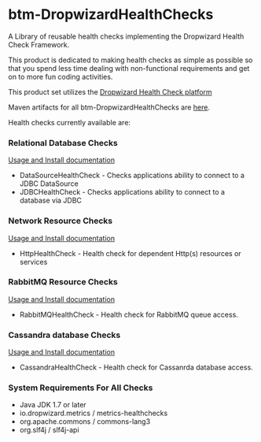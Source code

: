 # btm-DropwizardHealthChecks
A Library of reusable health checks implementing the Dropwizard Health Check Framework.

This product is dedicated to making health checks as simple as possible so that you spend less
time dealing with non-functional requirements and get on to more fun coding activities.

This product set utilizes the [Dropwizard Health Check platform](http://metrics.dropwizard.io/3.1.0/manual/healthchecks/)

Maven artifacts for all btm-DropwizardHealthChecks are [here](http://search.maven.org/#search%7Cga%7C1%7Cg%3A%22guru.breakthemonolith%22).

Health checks currently available are:
### Relational Database Checks
[Usage and Install documentation](btm-DropwizardHealthChecks-jdbc/README.md)

* DataSourceHealthCheck - Checks applications ability to connect to a JDBC DataSource
* JDBCHealthCheck - Checks applications ability to connect to a database via JDBC

### Network Resource Checks
[Usage and Install documentation](btm-DropwizardHealthChecks-net/README.md)

* HttpHealthCheck - Health check for dependent Http(s) resources or services

### RabbitMQ Resource Checks
[Usage and Install documentation](btm-DropwizardHealthChecks-rabbitmq/README.md)

* RabbitMQHealthCheck - Health check for RabbitMQ queue access.

### Cassandra database Checks
[Usage and Install documentation](btm-DropwizardHealthChecks-cassanrda/README.md)

* CassandraHealthCheck - Health check for Cassanrda database access.

### System Requirements For All Checks
* Java JDK 1.7 or later
* io.dropwizard.metrics / metrics-healthchecks
* org.apache.commons / commons-lang3
* org.slf4j / slf4j-api
 
